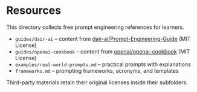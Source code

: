 # Resources

This directory collects free prompt engineering references for learners.

- `guides/dair-ai` – content from [dair-ai/Prompt-Engineering-Guide](https://github.com/dair-ai/Prompt-Engineering-Guide) (MIT License)
- `guides/openai-cookbook` – content from [openai/openai-cookbook](https://github.com/openai/openai-cookbook) (MIT License)
- `examples/real-world-prompts.md` – practical prompts with explanations
- `frameworks.md` – prompting frameworks, acronyms, and templates

Third-party materials retain their original licenses inside their subfolders.
